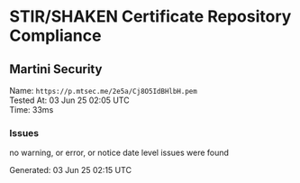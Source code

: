 # STIR/SHAKEN Certificate Repository Compliance

## Martini Security

Name: `https://p.mtsec.me/2e5a/Cj8O5IdBHlbH.pem`\
Tested At: 03 Jun 25 02:05 UTC\
Time: 33ms

### Issues

no warning, or error, or notice date level issues were found

Generated: 03 Jun 25 02:15 UTC